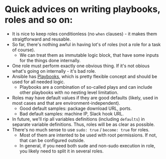 # Quick advices on writing playbooks, roles and so on:

- It is nice to keep roles conditionless (no `when` clauses) - it makes them straigtforward and reusable.
- So far, there's nothing awful in having lot's of roles (not a role for a task of course). 
    - We can treat them as immutable logic block, that have some inputs for the things done internally.
- One role must perform exactly one obvious thing. If it's not obious what's going on internally - it's bad role.
- Ansible has [Playbooks](http://docs.ansible.com/ansible/playbooks_intro.html), which is pretty flexible concept and should be used for all needed logic.
    - Playbooks are a combination of so-called plays and can include other playbooks with no nesting level limitation.
- Roles may have default values if they are good defaults (likely, used in most cases and that are environment-independent).
    - Good default samples: package download URL, ports.
    - Bad default samples: machine IP, Slack hook URL.
- In future, we'll rip all variables definitions (including `defaults`) in separate variable definitions. Thus, roles will be as clear as possible.
- There's no much sense to use `sudo: true` / `become: true` for roles. 
    - Most of them are intented to be used with root permissions. If not, that can be configured outside. 
    - In general, if you need both sude and non-sudo execution in role, you likely need to split it in several roles.
